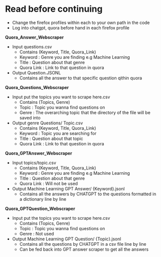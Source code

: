 # Read before continuing
- Change the firefox profiles within each to your own path in the code
- Log into chatgpt, quora before hand in each firefox profile


**Quora_Answer_Webscraper**
- Input questions.csv
	- Contains (Keyword, Title, Quora_Link)
	- Keyword : Genre you are finding e.g Machine Learning
	- Title : Question about that genre
	- Quora Link : Link to that question in quora
- Output Question.JSONL 
	- Contains all the answer to that specific question qithin quora


**Quora_Questions_Webscraper**
- Input put the topics you want to scrape here.csv
	- Contains (Topics, Genre)
	- Topic : Topic you wanna find questions on
	- Genre : The overarching topic that the directory of the file will be saved into 
- Output genre Questions/ Topic.csv
	- Contains (Keyword, Title, Quora_Link)
	- Keyword : Topic you are searching for
	- Title : Question about that topic
	- Quora Link : Link to that question in quora


**Quora_GPTAnswer_Webscraper**
- Input topics/topic.csv
	- Contains (Keyword, Title, Quora_Link) 
	- Keyword : Genre you are finding e.g Machine Learning
	- Title : Question about that genre
	- Quora Link : Will not be used
- Output Machine Learning GPT Answer/ {Keyword}.jsonl
	- Contains all the answers by CHATGPT to the questions formatted in a dictionary line by line


**Quora_GPTQuestion_Webscraper**
- Input put the topics you want to scrape here.csv
	- Contains (Topics, Genre)
	- Topic : Topic you wanna find questions on
	- Genre : Not used
- Output Machine Learning GPT Question/ {Topic}.jsonl
	- Contains all the questions by CHATGPT in a csv file line by line
	- Can be fed back into GPT answer scraper to get all the answers


